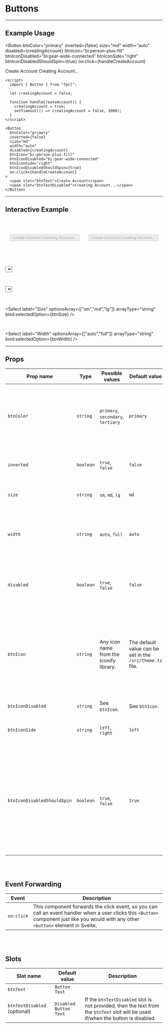 <script lang="ts">
  import { Button, Select } from "/src/lib";

  let creatingAccount = false;
  let btnColors = ["primary", "secondary", "tertiary"];
  let selectedBtnColor = "primary";
  let isInverted = false;
  let btnSize = "md";
  let btnWidth = "auto";

  function handleCreateAccount() {
    creatingAccount = true;
    setTimeout(() => creatingAccount = false, 3000);
  }
</script>


# Buttons

---

## Example Usage

<Button
  btnColor="primary"
  inverted={false}
  size="md"
  width="auto"
  disabled={creatingAccount}
  btnIcon="bi:person-plus-fill"
  btnIconDisabled="bi:gear-wide-connected"
  btnIconSide="right"
  btnIconDisabledShouldSpin={true}
  on:click={handleCreateAccount}
>
  <span slot="btnText">Create Account</span>
  <span slot="btnTextDisabled">Creating Account...</span>
</Button>

```svelte
<script>
  import { Button } from "fpcl";

  let creatingAccount = false;

  function handleCreateAccount() {
    creatingAccount = true;
    setTimeout(() => creatingAccount = false, 3000);
  }
</script>

<Button
  btnColor="primary"
  inverted={false}
  size="md"
  width="auto"
  disabled={creatingAccount}
  btnIcon="bi:person-plus-fill"
  btnIconDisabled="bi:gear-wide-connected"
  btnIconSide="right"
  btnIconDisabledShouldSpin={true}
  on:click={handleCreateAccount}
>
  <span slot="btnText">Create Account</span>
  <span slot="btnTextDisabled">Creating Account...</span>
</Button>
```

---

## Interactive Example

<div class="interactive">
  <div class="light-bg">
    <Button
      btnColor={selectedBtnColor}
      inverted={isInverted}
      size={btnSize}
      width={btnWidth}
      disabled={creatingAccount}
      btnIcon="bi:person-plus-fill"
      btnIconDisabled="bi:gear-wide-connected"
      btnIconSide="right"
      btnIconDisabledShouldSpin={true}
      on:click={handleCreateAccount}
    >
      <span slot="btnText">Create Account</span>
      <span slot="btnTextDisabled">Creating Account...</span>
    </Button>
  </div>

  <div class="dark-bg">
    <Button
      btnColor={selectedBtnColor}
      inverted={isInverted}
      size={btnSize}
      width={btnWidth}
      disabled={creatingAccount}
      btnIcon="bi:person-plus-fill"
      btnIconDisabled="bi:gear-wide-connected"
      btnIconSide="right"
      btnIconDisabledShouldSpin={true}
      on:click={handleCreateAccount}
    >
      <span slot="btnText">Create Account</span>
      <span slot="btnTextDisabled">Creating Account...</span>
    </Button>
  </div>
</div>

<br>

<Select
  label="Button color (primary = purple; secondary = dark gray; tertiary = white)"
  optionsArray={btnColors}
  arrayType="string"
  bind:selectedOption={selectedBtnColor}
/>

<br>

<Select
  label="Inverted"
  optionsArray={[false,true]}
  arrayType="boolean"
  bind:selectedOption={isInverted}
/>

<br>

<Select
  label="Size"
  optionsArray={["sm","md","lg"]}
  arrayType="string"
  bind:selectedOption={btnSize}
/>

<br>

<Select
  label="Width"
  optionsArray={["auto","full"]}
  arrayType="string"
  bind:selectedOption={btnWidth}
/>

---

## Props
| Prop name | Type | Possible values | Default value | Description |
| --------- | ---- | --------------- | ------------- | ----------- |
| `btnColor` | `string` | `primary`, `secondary`, `tertiary` | `primary` | The main button color. For regular buttons, this is the background color. For inverted buttons this is the border and text color. |
| `inverted` | `boolean` | `true`, `false` | `false` | Invert the background color and text color of the button. |
| `size` | `string` | `sm`, `md`, `lg` | `md` | Alter the padding and font size of the button. |
| `width` | `string` | `auto`, `full` | `auto` | `auto` will be wide enough to fit the contents of the button. `full` will fill the width of the button's parent element. |
| `disabled` | `boolean` | `true`, `false` | `false` | This will disable the button and display the `btnTextDisabled` text and the `btnIconDisabled` (if it has been set). |
| `btnIcon` | `string` | Any icon name from the Iconify library. | The default value can be set in the `/src/theme.ts` file. | See the README file for instructions on how to set the default value. There is a link to the README file on the home page. <br><br> You can pass an empty string to remove the button icon. |
| `btnIconDisabled` | `string` | See `btnIcon`. | See `btnIcon`. | See `btnIcon`. |
| `btnIconSide` | `string` | `left`, `right` | `left` | This sets the icon to either the left or right side of the button. |
| `btnIconDisabledShouldSpin` | `boolean` | `true`, `false` | `true` | A value of `true` will cause the icon on a disabled button to spin which would provide user feedback for loading states (e.g. saving data, loading page content). A value of `false` will prevent the icon on a disabled button from spinning. |

<br><br>

## Event Forwarding
| Event | Description |
| ----- | ----------- |
| `on:click` | This component forwards the click event, so you can call an event handler when a user clicks this `<Button>` component just like you would with any other `<button>` element in Svelte. |

<br><br>

## Slots
| Slot name | Default value | Description |
| --------- | ------------- | ----------- |
| `btnText` |	`Button Text` | |
| `btnTextDisabled` (optional) | `Disabled Button Text` | If the `btnTextDisabled` slot is not provided, then the text from the `btnText` slot will be used if/when the button is disabled. |


<style>
  .interactive {
    display: flex;

    & .light-bg, & .dark-bg {
      flex: 1;
      height: 100px;
      display: flex;
      justify-content: center;
      align-items: center;
      padding: 10px;
    }

    & .light-bg {
      background-color: var(--fpcl-very-light-gray);
      border-radius: var(--fpcl-global-radius) 0 0 var(--fpcl-global-radius);
    }

    & .dark-bg {
      background-color: var(--fpcl-black);
      border-radius: 0 var(--fpcl-global-radius) var(--fpcl-global-radius) 0;
    }
  }
</style>
